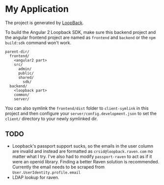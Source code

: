 # My Application

The project is generated by [LoopBack](http://loopback.io).

To build the Angular 2 Loopback SDK, make sure this backend project and the angular frontend project are named as `frontend` and `backend` or the `npm build:sdk` command won't work.

```
parent-dir/
  frontend/
    <angular2 part>
    src/
      admin/
      public/
      shared/
        sdk/
  backend/
    <loopback part>
    common/
    server/
```

You can also symlink the `frontend/dist` folder to `client-symlink` in this project and then configure your `server/config.development.json` to set the `client/` directory to your newly symlinked dir.

TODO
----

- Loopback's passport support sucks, so the emails in the user column are invalid and instead are formatted as `crsid@loopback.raven.com` no matter what I try. I've also had to modify `passport-raven` to act as if it were an openid library. Finding a better Raven solution is recommended. Currently the email needs to be scraped from `User.UserIdentity.profile.email`
- LDAP lookup for raven.
